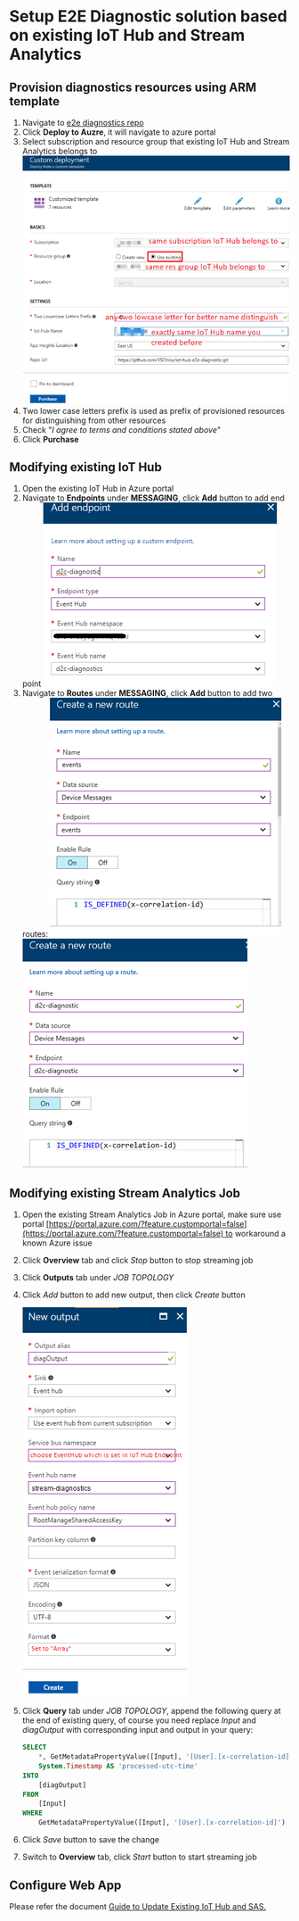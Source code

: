 # Setup E2E Diagnostic solution based on existing IoT Hub and Stream Analytics
## Provision diagnostics resources using ARM template
1. Navigate to [e2e diagnostics repo](https://github.com/VSChina/iot-hub-e2e-diagnostic/tree/existing_HUB_SA)
2. Click **Deploy to Auzre**, it will navigate to azure portal
3. Select subscription and resource group that existing IoT Hub and Stream Analytics belongs to
![](./images/New_Existing_IoT_Stream.PNG)
4. Two lower case letters prefix is used as prefix of provisioned resources for distinguishing from other resources
5. Check "*I agree to terms and conditions stated above*"
6. Click **Purchase**

## Modifying existing IoT Hub
1. Open the existing IoT Hub in Azure portal
2. Navigate to **Endpoints** under **MESSAGING**, click **Add** button to add end point
![](./images/Add_Endpoint.PNG)
3. Navigate to **Routes** under **MESSAGING**, click **Add** button to add two routes:
![](./images/Add_EventRoute.PNG)
![](./images/Add_DiagRoute.PNG)

## Modifying existing Stream Analytics Job
1. Open the existing Stream Analytics Job in Azure portal, make sure use portal [https://portal.azure.com/?feature.customportal=false](https://portal.azure.com/?feature.customportal=false) to workaround a known Azure issue
2. Click **Overview** tab and click *Stop* button to stop streaming job
3. Click **Outputs** tab under *JOB TOPOLOGY*
4. Click *Add* button to add new output, then click *Create* button

   ![](./images/Stream_Diag_Output.png)
5. Click **Query** tab under *JOB TOPOLOGY*, append the following query at the end of existing query, of course you need replace *Input* and *diagOutput* with corresponding input and output in your query:
    ```sql
    SELECT
        *, GetMetadataPropertyValue([Input], '[User].[x-correlation-id]') AS 'x-correlation-id',
        System.Timestamp AS 'processed-utc-time'
    INTO
        [diagOutput]
    FROM
        [Input]
    WHERE 
        GetMetadataPropertyValue([Input], '[User].[x-correlation-id]') IS NOT NULL
    ```
6. Click *Save* button to save the change
7. Switch to **Overview** tab, click *Start* button to start streaming job

## Configure Web App
Please refer the document [Guide to Update Existing IoT Hub and SAS.](./Guide%20to%20Config%20Application%20Insights%20Keys%20in%20Web%20APP.md)
